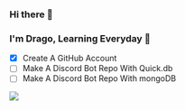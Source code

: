 ### Hi there 👋

<!--
**Drago-Dev24/Drago-Dev24** is a ✨ _special_ ✨ repository because its `README.md` (this file) appears on your GitHub profile.

Here are some ideas to get you started:

- 🔭 I’m currently working on ...
- 🌱 I’m currently learning ...
- 👯 I’m looking to collaborate on ...
- 🤔 I’m looking for help with ...
- 💬 Ask me about ...
- 📫 How to reach me: ...
- 😄 Pronouns: ...
- ⚡ Fun fact: ...
-->
### I'm Drago, Learning Everyday 🤘
- [x] Create A GitHub Account 
- [ ] Make A Discord Bot Repo With Quick.db 
- [ ] Make A Discord Bot Repo With mongoDB

<img src="https://github-readme-stats.vercel.app/api?username=Drago-Dev24&&show_icons=true&title_color=ffffff&icon_color=bb2acf&text_color=daf7dc&bg_color=151515" >
